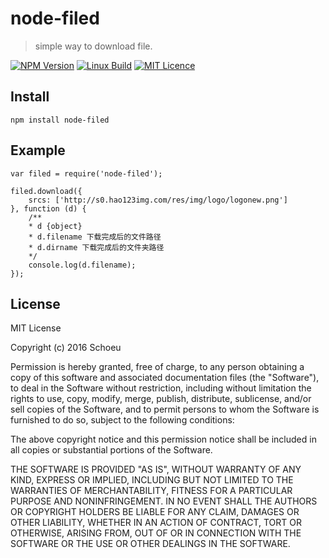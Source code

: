 # node-filed

> simple way to download file.


[![NPM Version](https://img.shields.io/npm/v/filed.svg)](https://npmjs.org/package/node-docx)
[![Linux Build](https://img.shields.io/travis/schoeu/filed/master.svg?label=linux)](https://travis-ci.org/schoeu/docx)
[![MIT Licence](https://badges.frapsoft.com/os/mit/mit.svg?v=103)](https://opensource.org/licenses/mit-license.php)

## Install

```
npm install node-filed
```

## Example

```
var filed = require('node-filed');

filed.download({
    srcs: ['http://s0.hao123img.com/res/img/logo/logonew.png']
}, function (d) {
    /**
    * d {object}
    * d.filename 下载完成后的文件路径
    * d.dirname 下载完成后的文件夹路径
    */
    console.log(d.filename);
});
```

## License

MIT License

Copyright (c) 2016 Schoeu

Permission is hereby granted, free of charge, to any person obtaining a copy
of this software and associated documentation files (the "Software"), to deal
in the Software without restriction, including without limitation the rights
to use, copy, modify, merge, publish, distribute, sublicense, and/or sell
copies of the Software, and to permit persons to whom the Software is
furnished to do so, subject to the following conditions:

The above copyright notice and this permission notice shall be included in all
copies or substantial portions of the Software.

THE SOFTWARE IS PROVIDED "AS IS", WITHOUT WARRANTY OF ANY KIND, EXPRESS OR
IMPLIED, INCLUDING BUT NOT LIMITED TO THE WARRANTIES OF MERCHANTABILITY,
FITNESS FOR A PARTICULAR PURPOSE AND NONINFRINGEMENT. IN NO EVENT SHALL THE
AUTHORS OR COPYRIGHT HOLDERS BE LIABLE FOR ANY CLAIM, DAMAGES OR OTHER
LIABILITY, WHETHER IN AN ACTION OF CONTRACT, TORT OR OTHERWISE, ARISING FROM,
OUT OF OR IN CONNECTION WITH THE SOFTWARE OR THE USE OR OTHER DEALINGS IN THE
SOFTWARE.

